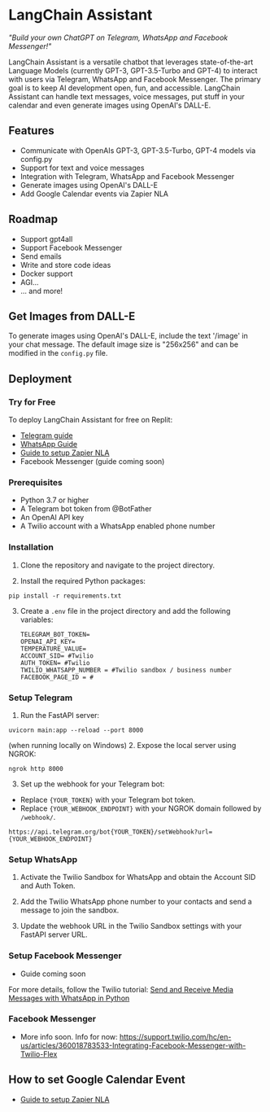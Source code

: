 # LangChain Assistant

*"Build your own ChatGPT on Telegram, WhatsApp and Facebook Messenger!"*

LangChain Assistant is a versatile chatbot that leverages state-of-the-art Language Models (currently GPT-3, GPT-3.5-Turbo and GPT-4) to interact with users via Telegram, WhatsApp and Facebook Messenger. The primary goal is to keep AI development open, fun, and accessible. LangChain Assistant can handle text messages, voice messages, put stuff in your calendar and even generate images using OpenAI's DALL-E.


## Features

- Communicate with OpenAIs GPT-3, GPT-3.5-Turbo, GPT-4 models via config.py
- Support for text and voice messages
- Integration with Telegram, WhatsApp and Facebook Messenger
- Generate images using OpenAI's DALL-E
- Add Google Calendar events via Zapier NLA


## Roadmap

- Support gpt4all
- Support Facebook Messenger 
- Send emails
- Write and store code ideas
- Docker support
- AGI...
- ... and more!


## Get Images from DALL-E

To generate images using OpenAI's DALL-E, include the text '/image' in your chat message. The default image size is "256x256" and can be modified in the `config.py` file.


## Deployment

### Try for Free

To deploy LangChain Assistant for free on Replit:

- [Telegram guide](https://searchwith.ai/blog/your-own-chatgpt-ai-assistant-on-telegram-with-langchain)
- [WhatsApp Guide](https://searchwith.ai/blog/create-your-own-chatgpt-ai-assistant-on-whatsapp)
- [Guide to setup Zapier NLA](https://searchwith.ai/blog/let-chatgpt-manage-your-calendar-via-voice-on-telegram-and-whatsapp/)
- Facebook Messenger (guide coming soon)

### Prerequisites

- Python 3.7 or higher
- A Telegram bot token from @BotFather
- An OpenAI API key
- A Twilio account with a WhatsApp enabled phone number


### Installation

1. Clone the repository and navigate to the project directory.

2. Install the required Python packages:

```pip install -r requirements.txt```

3. Create a `.env` file in the project directory and add the following variables:
    ```
    TELEGRAM_BOT_TOKEN=
    OPENAI_API_KEY=
    TEMPERATURE_VALUE=
    ACCOUNT_SID= #Twilio
    AUTH_TOKEN= #Twilio
    TWILIO_WHATSAPP_NUMBER = #Twilio sandbox / business number
    FACEBOOK_PAGE_ID = #
    ```


### Setup Telegram

1. Run the FastAPI server:
```
uvicorn main:app --reload --port 8000
```

(when running locally on Windows)
2. Expose the local server using NGROK:
```
ngrok http 8000
```

3. Set up the webhook for your Telegram bot:

- Replace `{YOUR_TOKEN}` with your Telegram bot token.
- Replace `{YOUR_WEBHOOK_ENDPOINT}` with your NGROK domain followed by `/webhook/`.

```
https://api.telegram.org/bot{YOUR_TOKEN}/setWebhook?url={YOUR_WEBHOOK_ENDPOINT}
```


### Setup WhatsApp

1. Activate the Twilio Sandbox for WhatsApp and obtain the Account SID and Auth Token.

2. Add the Twilio WhatsApp phone number to your contacts and send a message to join the sandbox.

3. Update the webhook URL in the Twilio Sandbox settings with your FastAPI server URL.

### Setup Facebook Messenger
- Guide coming soon

For more details, follow the Twilio tutorial: [Send and Receive Media Messages with WhatsApp in Python](https://www.twilio.com/docs/whatsapp/tutorial/send-and-receive-media-messages-whatsapp-python)


### Facebook Messenger

- More info soon. Info for now: https://support.twilio.com/hc/en-us/articles/360018783533-Integrating-Facebook-Messenger-with-Twilio-Flex


## How to set Google Calendar Event
- [Guide to setup Zapier NLA](https://searchwith.ai/blog/let-chatgpt-manage-your-calendar-via-voice-on-telegram-and-whatsapp/)
